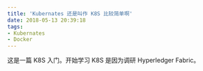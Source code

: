 ```yaml
---
title: 'Kubernates 还是叫作 K8S 比较简单啊'
date: 2018-05-13 20:39:18
tags: 
- Kubernates
- Docker
---
```




这是一篇 K8S 入门。开始学习 K8S 是因为调研 Hyperledger Fabric。



